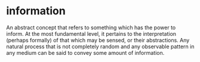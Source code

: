 # information

An abstract concept that refers to something which has the power to inform. At the most fundamental level, it pertains to the interpretation (perhaps formally) of that which may be sensed, or their abstractions. Any natural process that is not completely random and any observable pattern in any medium can be said to convey some amount of information.
